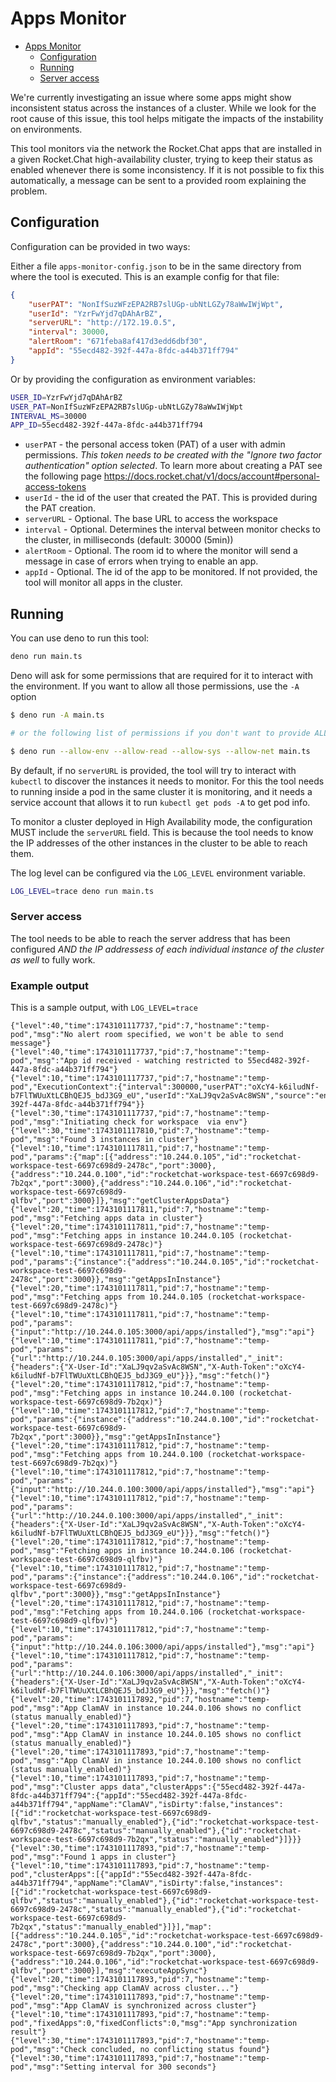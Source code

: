 # Apps Monitor

<!--toc:start-->
- [Apps Monitor](#apps-monitor)
    - [Configuration](#configuration)
    - [Running](#running)
    - [Server access](#server-access)
<!--toc:end-->

We're currently investigating an issue where some apps might show inconsistent status across the instances of a cluster. While we look for the root cause of this issue, this tool helps mitigate the impacts of the instability on environments.

This tool monitors via the network the Rocket.Chat apps that are installed in a given Rocket.Chat high-availability cluster, trying to keep their status as enabled whenever there is some inconsistency. If it is not possible to fix this automatically, a message can be sent to a provided room explaining the problem.

## Configuration

Configuration can be provided in two ways:

Either a file `apps-monitor-config.json` to be in the same directory from where the tool is executed.
This is an example config for that file:

```json
{
    "userPAT": "NonIfSuzWFzEPA2RB7slUGp-ubNtLGZy78aWwIWjWpt",
    "userId": "YzrFwYjd7qDAhArBZ",
    "serverURL": "http://172.19.0.5",
    "interval": 30000,
    "alertRoom": "671feba8af417d3edd6dbf30",
    "appId": "55ecd482-392f-447a-8fdc-a44b371ff794"
}
```

Or by providing the configuration as environment variables:

```sh
USER_ID=YzrFwYjd7qDAhArBZ
USER_PAT=NonIfSuzWFzEPA2RB7slUGp-ubNtLGZy78aWwIWjWpt
INTERVAL_MS=30000
APP_ID=55ecd482-392f-447a-8fdc-a44b371ff794
```

- `userPAT` - the personal access token (PAT) of a user with admin permissions. _This token needs to be created with the "Ignore two factor authentication" option selected_. To learn more about creating a PAT see the following page <https://docs.rocket.chat/v1/docs/account#personal-access-tokens>
- `userId` - the id of the user that created the PAT. This is provided during the PAT creation.
- `serverURL` - Optional. The base URL to access the workspace
- `interval` - Optional. Determines the interval between monitor checks to the cluster, in milliseconds (default: 30000 (5min))
- `alertRoom` - Optional. The room id to where the monitor will send a message in case of errors when trying to enable an app.
- `appId` - Optional. The id of the app to be monitored. If not provided, the tool will monitor all apps in the cluster.

## Running

You can use deno to run this tool:

```sh
deno run main.ts
```

Deno will ask for some permissions that are required for it to interact with the environment. If you want to allow all those permissions, use the `-A` option

```sh
$ deno run -A main.ts

# or the following list of permissions if you don't want to provide ALL available

$ deno run --allow-env --allow-read --allow-sys --allow-net main.ts
```

By default, if no `serverURL` is provided, the tool will try to interact with `kubectl` to discover the instances it needs to monitor. For this the tool needs to running inside a pod in the same cluster it is monitoring, and it needs a service account that allows it to run `kubectl get pods -A` to get pod info.

To monitor a cluster deployed in High Availability mode, the configuration MUST include the `serverURL` field. This is because the tool needs to know the IP addresses of the other instances in the cluster to be able to reach them.

The log level can be configured via the `LOG_LEVEL` environment variable.

```sh
LOG_LEVEL=trace deno run main.ts
```

### Server access

The tool needs to be able to reach the server address that has been configured _AND the IP addressess of each individual instance of the cluster as well_ to fully work.

### Example output

This is a sample output, with `LOG_LEVEL=trace`

```plaintext
{"level":40,"time":1743101117737,"pid":7,"hostname":"temp-pod","msg":"No alert room specified, we won't be able to send message"}
{"level":40,"time":1743101117737,"pid":7,"hostname":"temp-pod","msg":"App id received - watching restricted to 55ecd482-392f-447a-8fdc-a44b371ff794"}
{"level":10,"time":1743101117737,"pid":7,"hostname":"temp-pod","ExecutionContext":{"interval":300000,"userPAT":"oXcY4-k6iludNf-b7FlTWUuXtLCBhQEJ5_bdJ3G9_eU","userId":"XaLJ9qv2aSvAc8WSN","source":"env","appId":"55ecd482-392f-447a-8fdc-a44b371ff794"}}
{"level":30,"time":1743101117737,"pid":7,"hostname":"temp-pod","msg":"Initiating check for workspace  via env"}
{"level":30,"time":1743101117810,"pid":7,"hostname":"temp-pod","msg":"Found 3 instances in cluster"}
{"level":10,"time":1743101117811,"pid":7,"hostname":"temp-pod","params":{"map":[{"address":"10.244.0.105","id":"rocketchat-workspace-test-6697c698d9-2478c","port":3000},{"address":"10.244.0.100","id":"rocketchat-workspace-test-6697c698d9-7b2qx","port":3000},{"address":"10.244.0.106","id":"rocketchat-workspace-test-6697c698d9-qlfbv","port":3000}]},"msg":"getClusterAppsData"}
{"level":20,"time":1743101117811,"pid":7,"hostname":"temp-pod","msg":"Fetching apps data in cluster"}
{"level":20,"time":1743101117811,"pid":7,"hostname":"temp-pod","msg":"Fetching apps in instance 10.244.0.105 (rocketchat-workspace-test-6697c698d9-2478c)"}
{"level":10,"time":1743101117811,"pid":7,"hostname":"temp-pod","params":{"instance":{"address":"10.244.0.105","id":"rocketchat-workspace-test-6697c698d9-2478c","port":3000}},"msg":"getAppsInInstance"}
{"level":20,"time":1743101117811,"pid":7,"hostname":"temp-pod","msg":"Fetching apps from 10.244.0.105 (rocketchat-workspace-test-6697c698d9-2478c)"}
{"level":10,"time":1743101117811,"pid":7,"hostname":"temp-pod","params":{"input":"http://10.244.0.105:3000/api/apps/installed"},"msg":"api"}
{"level":10,"time":1743101117811,"pid":7,"hostname":"temp-pod","params":{"url":"http://10.244.0.105:3000/api/apps/installed","_init":{"headers":{"X-User-Id":"XaLJ9qv2aSvAc8WSN","X-Auth-Token":"oXcY4-k6iludNf-b7FlTWUuXtLCBhQEJ5_bdJ3G9_eU"}}},"msg":"fetch()"}
{"level":20,"time":1743101117812,"pid":7,"hostname":"temp-pod","msg":"Fetching apps in instance 10.244.0.100 (rocketchat-workspace-test-6697c698d9-7b2qx)"}
{"level":10,"time":1743101117812,"pid":7,"hostname":"temp-pod","params":{"instance":{"address":"10.244.0.100","id":"rocketchat-workspace-test-6697c698d9-7b2qx","port":3000}},"msg":"getAppsInInstance"}
{"level":20,"time":1743101117812,"pid":7,"hostname":"temp-pod","msg":"Fetching apps from 10.244.0.100 (rocketchat-workspace-test-6697c698d9-7b2qx)"}
{"level":10,"time":1743101117812,"pid":7,"hostname":"temp-pod","params":{"input":"http://10.244.0.100:3000/api/apps/installed"},"msg":"api"}
{"level":10,"time":1743101117812,"pid":7,"hostname":"temp-pod","params":{"url":"http://10.244.0.100:3000/api/apps/installed","_init":{"headers":{"X-User-Id":"XaLJ9qv2aSvAc8WSN","X-Auth-Token":"oXcY4-k6iludNf-b7FlTWUuXtLCBhQEJ5_bdJ3G9_eU"}}},"msg":"fetch()"}
{"level":20,"time":1743101117812,"pid":7,"hostname":"temp-pod","msg":"Fetching apps in instance 10.244.0.106 (rocketchat-workspace-test-6697c698d9-qlfbv)"}
{"level":10,"time":1743101117812,"pid":7,"hostname":"temp-pod","params":{"instance":{"address":"10.244.0.106","id":"rocketchat-workspace-test-6697c698d9-qlfbv","port":3000}},"msg":"getAppsInInstance"}
{"level":20,"time":1743101117812,"pid":7,"hostname":"temp-pod","msg":"Fetching apps from 10.244.0.106 (rocketchat-workspace-test-6697c698d9-qlfbv)"}
{"level":10,"time":1743101117812,"pid":7,"hostname":"temp-pod","params":{"input":"http://10.244.0.106:3000/api/apps/installed"},"msg":"api"}
{"level":10,"time":1743101117812,"pid":7,"hostname":"temp-pod","params":{"url":"http://10.244.0.106:3000/api/apps/installed","_init":{"headers":{"X-User-Id":"XaLJ9qv2aSvAc8WSN","X-Auth-Token":"oXcY4-k6iludNf-b7FlTWUuXtLCBhQEJ5_bdJ3G9_eU"}}},"msg":"fetch()"}
{"level":20,"time":1743101117892,"pid":7,"hostname":"temp-pod","msg":"App ClamAV in instance 10.244.0.106 shows no conflict (status manually_enabled)"}
{"level":20,"time":1743101117893,"pid":7,"hostname":"temp-pod","msg":"App ClamAV in instance 10.244.0.105 shows no conflict (status manually_enabled)"}
{"level":20,"time":1743101117893,"pid":7,"hostname":"temp-pod","msg":"App ClamAV in instance 10.244.0.100 shows no conflict (status manually_enabled)"}
{"level":10,"time":1743101117893,"pid":7,"hostname":"temp-pod","msg":"Cluster apps data","clusterApps":{"55ecd482-392f-447a-8fdc-a44b371ff794":{"appId":"55ecd482-392f-447a-8fdc-a44b371ff794","appName":"ClamAV","isDirty":false,"instances":[{"id":"rocketchat-workspace-test-6697c698d9-qlfbv","status":"manually_enabled"},{"id":"rocketchat-workspace-test-6697c698d9-2478c","status":"manually_enabled"},{"id":"rocketchat-workspace-test-6697c698d9-7b2qx","status":"manually_enabled"}]}}}
{"level":30,"time":1743101117893,"pid":7,"hostname":"temp-pod","msg":"Found 1 apps in cluster"}
{"level":10,"time":1743101117893,"pid":7,"hostname":"temp-pod","clusterApps":[{"appId":"55ecd482-392f-447a-8fdc-a44b371ff794","appName":"ClamAV","isDirty":false,"instances":[{"id":"rocketchat-workspace-test-6697c698d9-qlfbv","status":"manually_enabled"},{"id":"rocketchat-workspace-test-6697c698d9-2478c","status":"manually_enabled"},{"id":"rocketchat-workspace-test-6697c698d9-7b2qx","status":"manually_enabled"}]}],"map":[{"address":"10.244.0.105","id":"rocketchat-workspace-test-6697c698d9-2478c","port":3000},{"address":"10.244.0.100","id":"rocketchat-workspace-test-6697c698d9-7b2qx","port":3000},{"address":"10.244.0.106","id":"rocketchat-workspace-test-6697c698d9-qlfbv","port":3000}],"msg":"executeAppSync"}
{"level":20,"time":1743101117893,"pid":7,"hostname":"temp-pod","msg":"Checking app ClamAV across cluster..."}
{"level":20,"time":1743101117893,"pid":7,"hostname":"temp-pod","msg":"App ClamAV is synchronized across cluster"}
{"level":10,"time":1743101117893,"pid":7,"hostname":"temp-pod","fixedApps":0,"fixedConflicts":0,"msg":"App synchronization result"}
{"level":30,"time":1743101117893,"pid":7,"hostname":"temp-pod","msg":"Check concluded, no conflicting status found"}
{"level":30,"time":1743101117893,"pid":7,"hostname":"temp-pod","msg":"Setting interval for 300 seconds"}
```
